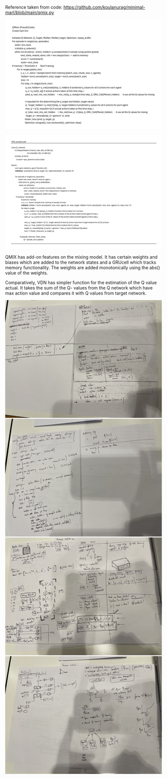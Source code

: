 Reference taken from code: https://github.com/koulanurag/minimal-marl/blob/main/qmix.py

![Pseudocode.png](Pseudocode.png)


![VDN_Pseudo.png](VDN_Pseudo.png)

QMIX has add-on features on the mixing model. It has certain weights and biases which are added to the network states and a GRUcell which tracks memory functionality. The weights are added monotonically using the abs() value of the weights. 

Comparatively, VDN has simpler function for the estimation of the Q value actual. It takes the sum of the Q- values from the Q network which have max action value and compares it with Q values from target network. 



![IMG_3070.jpeg](IMG_3070.jpeg)
![IMG_3072.jpeg](IMG_3072.jpeg)
![IMG_3073.jpeg](IMG_3073.jpeg)
![IMG_3074.jpeg](IMG_3074.jpeg)
